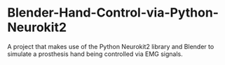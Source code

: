 # Blender-Hand-Control-via-Python-Neurokit2
A project that makes use of the Python Neurokit2 library and Blender to simulate a prosthesis hand being controlled via EMG signals.
